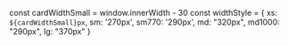 const cardWidthSmall = window.innerWidth - 30
const widthStyle = {
  xs: `${cardWidthSmall}px`, sm: '270px', sm770: '290px', md: "320px",
  md1000: "290px", lg: "370px"
}


